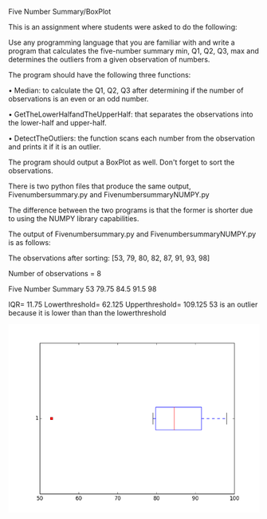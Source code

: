 
Five Number Summary/BoxPlot

This is an assignment where students were asked to do the following:

Use any programming language that you are familiar with and write a program that calculates the five-number summary min, Q1, Q2, Q3, max and determines the outliers from a given observation of numbers.

The program should have the following three functions:

•	Median: to calculate the Q1, Q2, Q3 after determining if the number of observations is an even or an odd number. 

•	GetTheLowerHalfandTheUpperHalf: that separates the observations into the lower-half and upper-half.

•	DetectTheOutliers: the function scans each number from the observation and prints it if it is an outlier.

The program should output a BoxPlot as well.
Don't forget to sort the observations.

There is two python files that produce the same output,
Fivenumbersummary.py and
 FivenumbersummaryNUMPY.py

The difference between the two programs is that the former is shorter due to using the NUMPY library capabilities.


The output of Fivenumbersummary.py and FivenumbersummaryNUMPY.py is as follows:

The observations after sorting:  [53, 79, 80, 82, 87, 91, 93, 98]

Number of observations =   8

Five Number Summary  53 79.75 84.5 91.5 98

IQR=  11.75
Lowerthreshold=  62.125
Upperthreshold=  109.125
53 is an outlier because it is lower than than the lowerthreshold

![Screenshot](boxplotnumpy.png)
